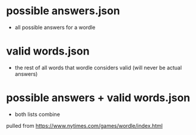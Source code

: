 # possible answers.json
- all possible answers for a wordle
# valid words.json
- the rest of all words that wordle considers valid (will never be actual answers)
# possible answers + valid words.json
- both lists combine

pulled from https://www.nytimes.com/games/wordle/index.html
